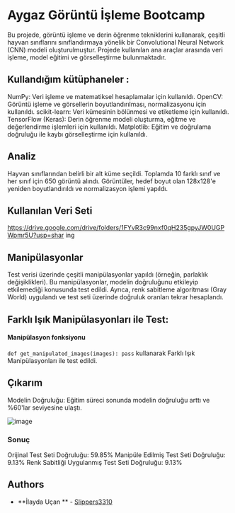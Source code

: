 # Aygaz Görüntü İşleme Bootcamp
Bu projede, görüntü işleme ve derin öğrenme tekniklerini kullanarak, çeşitli hayvan sınıflarını sınıflandırmaya yönelik bir Convolutional Neural Network (CNN) modeli oluşturulmuştur. Projede kullanılan ana araçlar arasında veri işleme, model eğitimi ve görselleştirme bulunmaktadır.

## Kullandığım kütüphaneler :
  NumPy: Veri işleme ve matematiksel hesaplamalar için kullanıldı.
  OpenCV: Görüntü işleme ve görsellerin boyutlandırılması, normalizasyonu için kullanıldı.
  scikit-learn: Veri kümesinin bölünmesi ve etiketleme için kullanıldı.
  TensorFlow (Keras): Derin öğrenme modeli oluşturma, eğitme ve değerlendirme işlemleri için kullanıldı.
  Matplotlib: Eğitim ve doğrulama doğruluğu ile kaybı görselleştirme için kullanıldı.

## Analiz
Hayvan sınıflarından belirli bir alt küme seçildi. Toplamda 10 farklı sınıf ve her sınıf için 650 görüntü alındı.
Görüntüler, hedef boyut olan 128x128'e yeniden boyutlandırıldı ve normalizasyon işlemi yapıldı.

## Kullanılan Veri Seti
https://drive.google.com/drive/folders/1FYvR3c99nxf0qH235gpyJW0UGPWpmr5U?usp=shar
ing

## Manipülasyonlar
Test verisi üzerinde çeşitli manipülasyonlar yapıldı (örneğin, parlaklık değişiklikleri). Bu manipülasyonlar, modelin doğruluğunu etkileyip etkilemediği konusunda test edildi.
Ayrıca, renk sabitleme algoritması (Gray World) uygulandı ve test seti üzerinde doğruluk oranları tekrar hesaplandı.

## Farklı Işık Manipülasyonları ile Test:
#### Manipülasyon fonksiyonu
``def get_manipulated_images(images):
  pass``
kullanarak Farklı Işık Manipülasyonları ile test edildi.

## Çıkarım
Modelin Doğruluğu: Eğitim süreci sonunda modelin doğruluğu arttı ve %60'lar seviyesine ulaştı.


![image](https://github.com/user-attachments/assets/2fe5ac23-e9da-499d-8844-ca094b554120)

### Sonuç
Orijinal Test Seti Doğruluğu: 59.85%
Manipüle Edilmiş Test Seti Doğruluğu: 9.13%
Renk Sabitliği Uygulanmış Test Seti Doğruluğu: 9.13%

## Authors
* **İlayda Uçan ** - [Slippers3310](https://github.com/Slippers3310)
